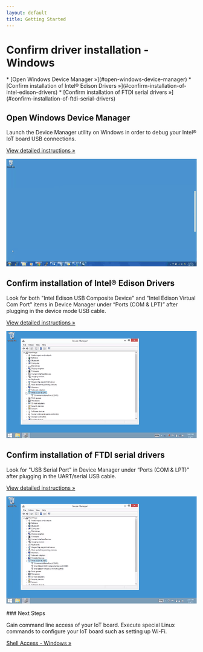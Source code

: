 ```yaml
---
layout: default
title: Getting Started
---
```


# Confirm driver installation - Windows 

<div id="toc" class="box" markdown="1">
* [Open Windows Device Manager »](#open-windows-device-manager)
* [Confirm installation of Intel® Edison Drivers »](#confirm-installation-of-intel-edison-drivers)
* [Confirm installation of FTDI serial drivers »](#confirm-installation-of-ftdi-serial-drivers)
</div>

<!-- <div class="related-videos" class="callout video">
* [Intel Edison: Set Up Your Computer Manually - Windows (preview video)](https://drive.google.com/open?id=0B6gHgawzKtxCbUxicmpBc2JZSmM&authuser=0)
* [Intel Edison: Set Up Your Computer - Windows Integrated Installer (preview video)](https://drive.google.com/open?id=0B6gHgawzKtxCejNuYjc3a216X3M&authuser=0)
</div> -->

## Open Windows Device Manager

<div class="tldr" markdown="1">
Launch the Device Manager utility on Windows in order to debug your Intel® IoT board USB connections. 

[View detailed instructions »](details-open_device_manager.html)
</div>

[![Animated gif: opening Windows Device Manager using the Start menu](images/open_device_manager-animated.gif)](details-open_device_manager.html)


## Confirm installation of Intel® Edison Drivers

<div class="tldr" markdown="1">
Look for both "Intel Edison USB Composite Device" and "Intel Edison Virtual Com Port" items in Device Manager under “Ports (COM & LPT)” after plugging in the device mode USB cable. 

[View detailed instructions »](details-confirm_edison_drivers.html)
</div>

[![Animated gif: confirming the installation of Intel Edison drivers](images/confirm_edison_drivers-animated.gif)](details-confirm_edison_drivers.html)


## Confirm installation of FTDI serial drivers

<div class="tldr" markdown="1">
Look for "USB Serial Port" in Device Manager under “Ports (COM & LPT)” after plugging in the UART/serial USB cable. 

[View detailed instructions »](details-confirm_ftdi_cdm_drivers.html)
</div>

[![Animated gif: confirming the installation of FTDI CDM drivers](images/confirm_ftdi_cdm_drivers-animated.gif)](details-confirm_ftdi_cdm_drivers.html)


<div id="next-steps" class="note" markdown="1">
### Next Steps

Gain command line access of your IoT board. Execute special Linux commands to configure your IoT board such as setting up Wi-Fi. 

[Shell Access - Windows »](/docs/shell_access/windows/serial_connection.html)
</div>